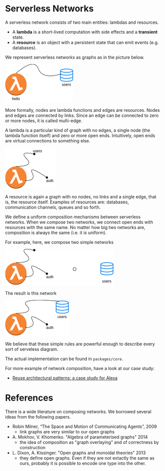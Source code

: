 # Serverless Networks

A serverless network consists of two main entities: lambdas and resources.

- A **lambda** is a short-lived computation with side effects and a **transient** state.
- A **resource** is an object with a persistent state that can emit events (e.g. databases).

We represent serverless networks as graphs as in the picture below.

![](images/serverless-network.png?raw=true)

More formally, nodes are lambda functions and edges are resources. Nodes and edges are connected by links. Since an edge can be connected to zero or more nodes, it is called multi-edge.

A lambda is a particular kind of graph with no edges, a single node (the lambda function itself) and zero or more open ends. Intuitively, open ends are virtual connections to something else.

![](images/lambda.png?raw=true)

A resource is again a graph with no nodes, no links and a single edge, that is, the resource itself.
Examples of resources are: databases, communication channels, queues and so forth.

We define a uniform composition mechanisms between serverless networks. When we compose two networks, we connect open ends with resources with the same name. No matter how big two networks are, composition is always the same (i.e. it is uniform).

For example, here, we compose two simple networks

![](images/simple-compose.png?raw=true)

The result is this network

![](images/composition-result.png?raw=true)

We believe that these simple rules are powerful enough to describe every sort of serveless diagram.

The actual implementation can be found in `packages/core`.

For more example of network composition, have a look at our case study:

- [Reuse architectural patterns: a case study for Alexa](./alexa-architectural-components.md)

# References

There is a wide literature on composing networks. We borrowed several ideas from the following papers.

- Robin Milner, “The Space and Motion of Communicating Agents”, 2009
  - link graphs are very similar to our open graphs
- A. Mokhov, V. Khomenko. "Algebra of parameterised graphs" 2014
  - the idea of composition as "graph overlaying" and of correctness by construction
- L. Dixon, A. Kissinger. "Open graphs and monoidal theories" 2013
  - they define open graphs. Even if they are not extactly the same as ours, probably it is possible to encode one type into the other.

